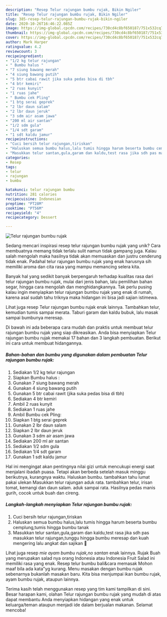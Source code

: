 ```yaml
---
description: "Resep Telur rajungan bumbu rujak, Bikin Ngiler"
title: "Resep Telur rajungan bumbu rujak, Bikin Ngiler"
slug: 385-resep-telur-rajungan-bumbu-rujak-bikin-ngiler
date: 2020-10-26T16:46:22.085Z
image: https://img-global.cpcdn.com/recipes/730cd4c8bf650187/751x532cq70/telur-rajungan-bumbu-rujak-foto-resep-utama.jpg
thumbnail: https://img-global.cpcdn.com/recipes/730cd4c8bf650187/751x532cq70/telur-rajungan-bumbu-rujak-foto-resep-utama.jpg
cover: https://img-global.cpcdn.com/recipes/730cd4c8bf650187/751x532cq70/telur-rajungan-bumbu-rujak-foto-resep-utama.jpg
author: Mark Harper
ratingvalue: 4.2
reviewcount: 3
recipeingredient:
- "1/2 kg telur rajungan"
- " Bumbu halus "
- "7 siung bawang merah"
- "4 siung bawang putih"
- "5 btr cabai rawit jika suka pedas bisa di tbh"
- "4 btr kemiri"
- "2 ruas kunyit"
- "1 ruas jahe"
- " Bumbu cek Pling"
- "1 btg serai geprek"
- "2 lbr daun salam"
- "2 lbr daun jeruk"
- "3 sdm air asam jawa"
- "200 ml air santan"
- "1/2 sdm gula"
- "1/4 sdt garam"
- "1 sdt kaldu jamur"
recipeinstructions:
- "Cuci bersih telur rajungan,tiriskan"
- "Haluskan semua bumbu halus,lalu tumis hingga harum beserta bumbu cemplung,tumis hingga bumbu tanak"
- "Masukkan telur santan,gula,garam dan kaldu,test rasa jika sdh pas masukkan telur rajungan,tunggu hingga bumbu meresap dan kuah mengering lalu angkat dan sajikan 🤤"
categories:
- Resep
tags:
- telur
- rajungan
- bumbu

katakunci: telur rajungan bumbu 
nutrition: 281 calories
recipecuisine: Indonesian
preptime: "PT28M"
cooktime: "PT56M"
recipeyield: "4"
recipecategory: Dessert

---
```



![Telur rajungan bumbu rujak](https://img-global.cpcdn.com/recipes/730cd4c8bf650187/751x532cq70/telur-rajungan-bumbu-rujak-foto-resep-utama.jpg)

Sedang mencari inspirasi resep telur rajungan bumbu rujak yang unik? Cara membuatnya memang tidak terlalu sulit namun tidak gampang juga. Kalau salah mengolah maka hasilnya tidak akan memuaskan dan justru cenderung tidak enak. Padahal telur rajungan bumbu rujak yang enak harusnya sih memiliki aroma dan cita rasa yang mampu memancing selera kita.

Banyak hal yang sedikit banyak berpengaruh terhadap kualitas rasa dari telur rajungan bumbu rujak, mulai dari jenis bahan, lalu pemilihan bahan segar, hingga cara mengolah dan menghidangkannya. Tak perlu pusing kalau ingin menyiapkan telur rajungan bumbu rujak yang enak di rumah, karena asal sudah tahu triknya maka hidangan ini bisa jadi sajian istimewa.

Lihat juga resep Telur rajungan bumbu rujak enak lainnya. Tambahkan telur, kemudian tumis sampai merata. Taburi garam dan kaldu bubuk, lalu masak sampai bumbunya meresap.


Di bawah ini ada beberapa cara mudah dan praktis untuk membuat telur rajungan bumbu rujak yang siap dikreasikan. Anda bisa menyiapkan Telur rajungan bumbu rujak memakai 17 bahan dan 3 langkah pembuatan. Berikut ini cara untuk membuat hidangannya.

<!--inarticleads1-->

##### Bahan-bahan dan bumbu yang digunakan dalam pembuatan Telur rajungan bumbu rujak:

1. Sediakan 1/2 kg telur rajungan
1. Siapkan  Bumbu halus :
1. Gunakan 7 siung bawang merah
1. Gunakan 4 siung bawang putih
1. Gunakan 5 btr cabai rawit (jika suka pedas bisa di tbh)
1. Sediakan 4 btr kemiri
1. Ambil 2 ruas kunyit
1. Sediakan 1 ruas jahe
1. Ambil  Bumbu cek Pling:
1. Siapkan 1 btg serai geprek
1. Gunakan 2 lbr daun salam
1. Siapkan 2 lbr daun jeruk
1. Gunakan 3 sdm air asam jawa
1. Sediakan 200 ml air santan
1. Sediakan 1/2 sdm gula
1. Sediakan 1/4 sdt garam
1. Gunakan 1 sdt kaldu jamur


Hal ini mengingat akan pentingnya nilai gizi untuk mencukupi energi saat menjalani ibadah puasa. Tetapi akan berbeda setelah masuk minggu berikutnya, kurangnya waktu. Haluskan bumbu. tambahkan tahu lumat pakai ulekan Masukkan telur rajungan aduk rata. tambahkan telur, irisan tomat, kemangi dan daun salam. aduk sampai rata. Hasilnya pedas manis gurih, cocok untuk buah dan cireng. 

<!--inarticleads2-->

##### Langkah-langkah menyiapkan Telur rajungan bumbu rujak:

1. Cuci bersih telur rajungan,tiriskan
1. Haluskan semua bumbu halus,lalu tumis hingga harum beserta bumbu cemplung,tumis hingga bumbu tanak
1. Masukkan telur santan,gula,garam dan kaldu,test rasa jika sdh pas masukkan telur rajungan,tunggu hingga bumbu meresap dan kuah mengering lalu angkat dan sajikan 🤤


Lihat juga resep *mie ayam bumbu rujak,no santan* enak lainnya. Rujak Buah yang merupakan salad nya orang Indonesia atau Indonesia Fruit Salad ini memiliki rasa yang enak. Resep telur bumbu bali&amp;cara memasak Mohon maaf bila ada kata&#34;yg kurang. Menu masakan dengan bumbu rujak sebenarnya bukanlah masakan baru. Kita bisa menjumpai ikan bumbu rujak, ayam bumbu rujak, ataupun lainnya. 

Terima kasih telah menggunakan resep yang tim kami tampilkan di sini. Besar harapan kami, olahan Telur rajungan bumbu rujak yang mudah di atas dapat membantu Anda menyiapkan hidangan yang enak untuk keluarga/teman ataupun menjadi ide dalam berjualan makanan. Selamat mencoba!
